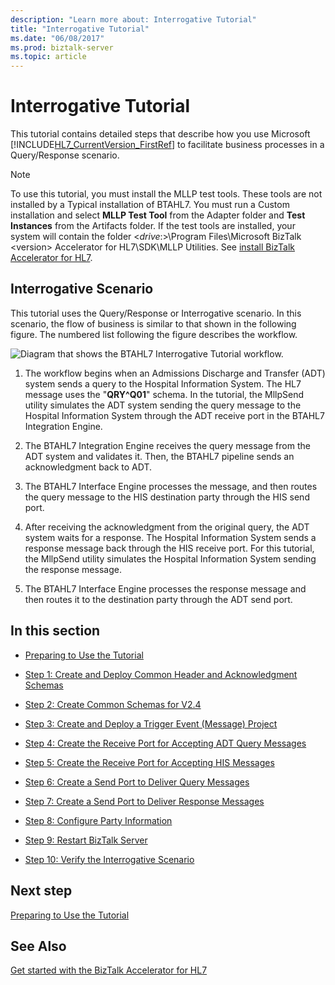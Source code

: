 ```yaml
---
description: "Learn more about: Interrogative Tutorial"
title: "Interrogative Tutorial"
ms.date: "06/08/2017"
ms.prod: biztalk-server
ms.topic: article
---
```

# Interrogative Tutorial
This tutorial contains detailed steps that describe how you use Microsoft [!INCLUDE[HL7_CurrentVersion_FirstRef](../../includes/hl7-currentversion-firstref-md.md)] to facilitate business processes in a Query/Response scenario.  
  
> [!NOTE]
>  To use this tutorial, you must install the MLLP test tools. These tools are not installed by a Typical installation of BTAHL7. You must run a Custom installation and select **MLLP Test Tool** from the Adapter folder and **Test Instances** from the Artifacts folder. If the test tools are installed, your system will contain the folder \<*drive*:\>\Program Files\Microsoft BizTalk \<version\> Accelerator for HL7\SDK\MLLP Utilities. See [install BizTalk Accelerator for HL7](../../adapters-and-accelerators/accelerator-hl7/install-biztalk-accelerator-for-hl7.md).  
  
## Interrogative Scenario  
 This tutorial uses the Query/Response or Interrogative scenario. In this scenario, the flow of business is similar to that shown in the following figure. The numbered list following the figure describes the workflow.  
  
 ![Diagram that shows the BTAHL7 Interrogative Tutorial workflow.](../../adapters-and-accelerators/accelerator-hl7/media/hl7-intertutorial.gif "hl7_intertutorial")  
  
1.  The workflow begins when an Admissions Discharge and Transfer (ADT) system sends a query to the Hospital Information System. The HL7 message uses the "**QRY^Q01**" schema. In the tutorial, the MllpSend utility simulates the ADT system sending the query message to the Hospital Information System through the ADT receive port in the BTAHL7 Integration Engine.  
  
2.  The BTAHL7 Integration Engine receives the query message from the ADT system and validates it. Then, the BTAHL7 pipeline sends an acknowledgment back to ADT.  
  
3.  The BTAHL7 Interface Engine processes the message, and then routes the query message to the HIS destination party through the HIS send port.  
  
4.  After receiving the acknowledgment from the original query, the ADT system waits for a response. The Hospital Information System sends a response message back through the HIS receive port. For this tutorial, the MllpSend utility simulates the Hospital Information System sending the response message.  
  
5.  The BTAHL7 Interface Engine processes the response message and then routes it to the destination party through the ADT send port.  
  
## In this section  
  
-   [Preparing to Use the Tutorial](../../adapters-and-accelerators/accelerator-hl7/preparing-to-use-the-tutorial-hl7-main.md)  
  
-   [Step 1: Create and Deploy Common Header and Acknowledgment Schemas](../../adapters-and-accelerators/accelerator-hl7/step-1-create-and-deploy-common-header-and-acknowledgment-schemas.md)  
  
-   [Step 2: Create Common Schemas for V2.4](../../adapters-and-accelerators/accelerator-hl7/step-2-create-common-schemas-for-v2-4.md)  
  
-   [Step 3: Create and Deploy a Trigger Event (Message) Project](../../adapters-and-accelerators/accelerator-hl7/step-3-create-and-deploy-a-trigger-event-message-project-hl7-main.md)  
  
-   [Step 4: Create the Receive Port for Accepting ADT Query Messages](../../adapters-and-accelerators/accelerator-hl7/step-4-create-the-receive-port-for-accepting-adt-query-messages.md)  
  
-   [Step 5: Create the Receive Port for Accepting HIS Messages](../../adapters-and-accelerators/accelerator-hl7/step-5-create-the-receive-port-for-accepting-his-messages.md)  
  
-   [Step 6: Create a Send Port to Deliver Query Messages](../../adapters-and-accelerators/accelerator-hl7/step-6-create-a-send-port-to-deliver-query-messages.md)  
  
-   [Step 7: Create a Send Port to Deliver Response Messages](../../adapters-and-accelerators/accelerator-hl7/step-7-create-a-send-port-to-deliver-response-messages.md)  
  
-   [Step 8: Configure Party Information](../../adapters-and-accelerators/accelerator-hl7/step-8-configure-party-information-hl7-main.md)  
  
-   [Step 9: Restart BizTalk Server](../../adapters-and-accelerators/accelerator-hl7/step-9-restart-biztalk-server-hl7-main.md)  
  
-   [Step 10: Verify the Interrogative Scenario](../../adapters-and-accelerators/accelerator-hl7/step-10-verify-the-interrogative-scenario.md)  

## Next step  
 [Preparing to Use the Tutorial](../../adapters-and-accelerators/accelerator-hl7/preparing-to-use-the-tutorial-hl7-main.md)
  
## See Also  
[Get started with the BizTalk Accelerator for HL7](../../adapters-and-accelerators/accelerator-hl7/get-started-with-the-biztalk-accelerator-for-hl7.md)
